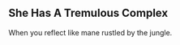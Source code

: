 She Has A Tremulous Complex
---------------------------
When you reflect like mane rustled by the jungle.  
